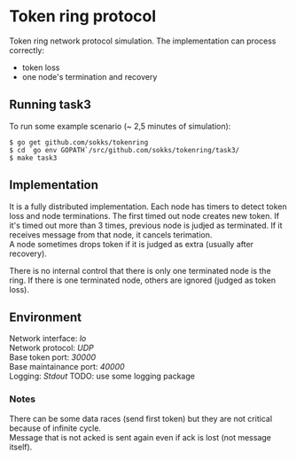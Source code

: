 # Token ring protocol
Token ring network protocol simulation. The implementation can process correctly: 
- token loss
- one node's termination and recovery

## Running task3
To run some example scenario (~ 2,5 minutes of simulation):
```console
$ go get github.com/sokks/tokenring
$ cd `go env GOPATH`/src/github.com/sokks/tokenring/task3/
$ make task3
```

## Implementation
It is a fully distributed implementation. Each node has timers to detect token loss and node terminations. The first timed out node creates new token. If it's timed out more than 3 times, previous node is judjed as terminated. If it receives message from that node, it cancels terimation.  
A node sometimes drops token if it is judged as extra (usually after recovery).  
  
There is no internal control that there is only one terminated node is the ring. If there is one terminated node, others are ignored (judged as token loss).

## Environment
Network interface: *lo*  
Network protocol: *UDP*  
Base token port: *30000*  
Base maintainance port: *40000*  
Logging: *Stdout* TODO: use some logging package  

### Notes
There can be some data races (send first token) but they are not critical because of infinite cycle.  
Message that is not acked is sent again even if ack is lost (not message itself).  